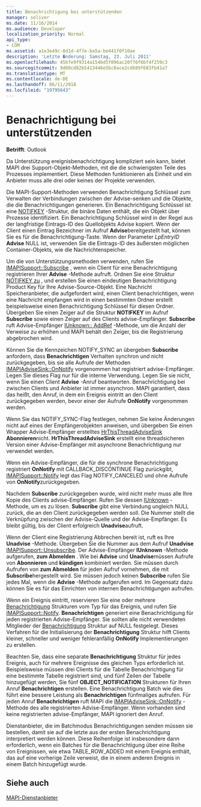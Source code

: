 ```yaml
---
title: Benachrichtigung bei unterstützenden
manager: soliver
ms.date: 11/16/2014
ms.audience: Developer
localization_priority: Normal
api_type:
- COM
ms.assetid: a1e3e49c-8d1d-4f7e-ba5a-be441f0f10ae
description: 'Letzte �nderung: Samstag, 23. Juli 2011'
ms.openlocfilehash: 45bfe9f9314a154bd5f096ac20f76f6bf4f259c3
ms.sourcegitcommit: 9d60cd82b5413446e5bc8ace2cd689f683fb41a7
ms.translationtype: MT
ms.contentlocale: de-DE
ms.lasthandoff: 06/11/2018
ms.locfileid: "19795643"
---
```

# <a name="supporting-event-notification"></a>Benachrichtigung bei unterstützenden

  
  
**Betrifft**: Outlook 
  
Da Unterstützung ereignisbenachrichtigung kompliziert sein kann, bietet MAPI drei Support-Objekt-Methoden, mit die die schwierigsten Teile des Prozesses implementiert. Diese Methoden funktionieren als Einheit und ein Anbieter muss alle drei oder keines der Projekte verwenden.
  
Die MAPI-Support-Methoden verwenden Benachrichtigung Schlüssel zum Verwalten der Verbindungen zwischen der Advise-senken und die Objekte, die die Benachrichtigungen generieren. Ein Benachrichtigung Schlüssel ist eine [NOTIFKEY](notifkey.md) -Struktur, die binäre Daten enthält, die ein Objekt über Prozesse identifiziert. Ein Benachrichtigung Schlüssel wird in der Regel aus der langfristige Eintrags-ID des Quellobjekts Advise kopiert. Wenn der Client einen Eintrag Bezeichner im Aufruf **Advise**bereitgestellt hat, können Sie es für die Benachrichtigung-Taste. Wenn der Parameter _LpEntryID_ **Advise** NULL ist, verwenden Sie die Eintrags-ID des äußersten möglichen Container-Objekts, wie die Nachrichtenspeicher. 
  
Um die von Unterstützungsmethoden verwenden, rufen Sie [IMAPISupport::Subscribe](imapisupport-subscribe.md) , wenn ein Client für eine Benachrichtigung registrieren Ihrer **Advise** -Methode aufruft. Ordnen Sie eine Struktur [NOTIFKEY zu](notifkey.md) , und erstellen Sie einen eindeutigen Benachrichtigung Product Key für Ihre Advise-Source-Objekt. Eine Nachricht Speicheranbieter, die aufgefordert wird, einen Client benachrichtigen, wenn eine Nachricht empfangen wird in einen bestimmten Ordner erstellt beispielsweise einen Benachrichtigung Schlüssel für diesen Ordner. Übergeben Sie einen Zeiger auf die Struktur **NOTIFKEY** im Aufruf **Subscribe** sowie einen Zeiger auf des Clients advise-Empfänger. **Subscribe** ruft Advise-Empfänger [IUnknown:: AddRef](http://msdn.microsoft.com/library/b4316efd-73d4-4995-b898-8025a316ba63%28Office.15%29.aspx) -Methode, um die Anzahl der Verweise zu erhöhen und MAPI behält den Zeiger, bis die Registrierung abgebrochen wird. 
  
Können Sie die Kennzeichen NOTIFY_SYNC an übergeben **Subscribe** anfordern, dass **Benachrichtigen** Verhalten synchron und nicht zurückgegeben, bis sie alle Aufrufe der Methoden [IMAPIAdviseSink::OnNotify](imapiadvisesink-onnotify.md) vorgenommen hat registriert advise-Empfänger. Legen Sie dieses Flag nur für die interne Verwendung. Legen Sie sie nicht, wenn Sie einen Client **Advise** -Anruf beantworten. Benachrichtigung bei zwischen Clients und Anbieter ist immer asynchron. MAPI garantiert, dass das heißt, den Anruf, in dem ein Ereignis eintritt an den Client zurückgegeben werden, bevor einer der Aufrufe **OnNotify** vorgenommen werden. 
  
Wenn Sie das NOTIFY_SYNC-Flag festlegen, nehmen Sie keine Änderungen nicht auf eines der Empfängerobjekten anweisen, und übergeben Sie einen Wrapper Advise-Empfänger erstelltes [HrThisThreadAdviseSink](hrthisthreadadvisesink.md) **Abonnieren**nicht. **HrThisThreadAdviseSink** erstellt eine threadsicheren Version einer Advise-Empfänger mit asynchrone Benachrichtigung nur verwendet werden. 
  
Wenn ein Advise-Empfänger, die für die synchrone Benachrichtigung registriert **OnNotify** mit CALLBACK_DISCONTINUE Flag zurückgibt, [IMAPISupport::Notify](imapisupport-notify.md) legt das Flag NOTIFY_CANCELED und ohne Aufrufe von **OnNotify**zurückgegeben. 
  
Nachdem **Subscribe** zurückgegeben wurde, wird nicht mehr muss alle Ihre Kopie des Clients advise-Empfänger. Rufen Sie dessen [IUnknown](http://msdn.microsoft.com/library/4b494c6f-f0ee-4c35-ae45-ed956f40dc7a%28Office.15%29.aspx) -Methode, um es zu lösen. **Subscribe** gibt eine Verbindung ungleich NULL zurück, die an den Client zurückgegeben werden soll. Die Nummer stellt die Verknüpfung zwischen der Advise-Quelle und der Advise-Empfänger. Es bleibt gültig, bis der Client erfolgreich **Unadvise**aufruft. 
  
Wenn der Client eine Registrierung Abbrechen bereit ist, ruft es Ihre **Unadvise** -Methode. Übergeben Sie die Nummer aus dem Aufruf **Unadvise** [IMAPISupport::Unsubscribe](imapisupport-unsubscribe.md). Der Advise-Empfänger **IUnknown** -Methode aufgerufen, **zum Abmelden** . Wie bei **Advise** und **Unadvise**müssen Aufrufe von **Abonnieren** und **kündigen** kombiniert werden. Sie müssen durch Aufrufen von **zum Abmelden** für jeden Aufruf vornehmen, die mit **Subscribe**hergestellt wird. Sie müssen jedoch keinen **Subscribe** rufen Sie jedes Mal, wenn die **Advise** -Methode aufgerufen wird. Im Gegensatz dazu können Sie es für das Einrichten von internen Benachrichtigungen aufrufen. 
  
Wenn ein Ereignis eintritt, reservieren Sie eine oder mehrere [Benachrichtigung](notification.md) Strukturen vom Typ für das Ereignis, und rufen Sie [IMAPISupport::Notify](imapisupport-notify.md). **Benachrichtigen** generiert eine Benachrichtigung für jeden registrierten Advise-Empfänger. Sie sollten alle nicht verwendeten Mitglieder der [Benachrichtigung](notification.md) Struktur auf NULL festgelegt. Dieses Verfahren für die Initialisierung der **Benachrichtigung** Struktur hilft Clients kleiner, schneller und weniger fehleranfällig **OnNotify** Implementierungen zu erstellen. 
  
Beachten Sie, dass eine separate **Benachrichtigung** Struktur für jedes Ereignis, auch für mehrere Ereignisse des gleichen Typs erforderlich ist. Beispielsweise müssen drei Clients für die Tabelle Benachrichtigung für eine bestimmte Tabelle registriert sind, und fünf Zeilen der Tabelle hinzugefügt werden, Sie fünf **OBJECT_NOTIFICATION** Strukturen für Ihren Anruf **Benachrichtigen** erstellen. Eine Benachrichtigung Batch wie dies führt eine bessere Leistung als **Benachrichtigen** fünfmaliges aufrufen. Für jeden Anruf **Benachrichtigen** ruft MAPI die [IMAPIAdviseSink::OnNotify](imapiadvisesink-onnotify.md) -Methode des alle registrierten Advise-Empfänger. Wenn vorhanden sind keine registrierten advise-Empfänger, MAPI ignoriert den Anruf. 
  
Dienstanbieter, die im Batchmodus Benachrichtigungen senden müssen sie bestellen, damit sie auf die letzte aus der ersten Benachrichtigung interpretiert werden können. Diese Reihenfolge ist insbesondere dann erforderlich, wenn ein Batches für die Benachrichtigung über eine Reihe von Ereignissen, wie etwa TABLE_ROW_ADDED mit einem Ereignis enthält, das auf eine vorherige Zeile verweist, die in einem anderen Ereignis in einem Batch hinzugefügt wurde.
  
## <a name="see-also"></a>Siehe auch



[MAPI-Dienstanbieter](mapi-service-providers.md)

